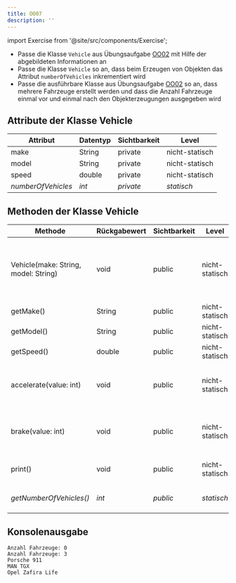 ```yaml
---
title: OO07
description: ''
---
```


import Exercise from '@site/src/components/Exercise';

- Passe die Klasse `Vehicle` aus Übungsaufgabe [OO02](oo02.md) mit Hilfe der
  abgebildeten Informationen an
- Passe die Klasse `Vehicle` so an, dass beim Erzeugen von Objekten das
  Attribut `numberOfVehicles` inkrementiert wird
- Passe die ausführbare Klasse aus Übungsaufgabe [OO02](oo02.md) so an,
  dass mehrere Fahrzeuge erstellt werden und dass die Anzahl Fahrzeuge einmal
  vor und einmal nach den Objekterzeugungen ausgegeben wird

## Attribute der Klasse Vehicle

| Attribut           | Datentyp | Sichtbarkeit | Level          |
| ------------------ | -------- | ------------ | -------------- |
| make               | String   | private      | nicht-statisch |
| model              | String   | private      | nicht-statisch |
| speed              | double   | private      | nicht-statisch |
| _numberOfVehicles_ | _int_    | _private_    | _statisch_     |

## Methoden der Klasse Vehicle

| Methode                              | Rückgabewert | Sichtbarkeit | Level          | Beschreibung                                            |
| ------------------------------------ | ------------ | ------------ | -------------- | ------------------------------------------------------- |
| Vehicle(make: String, model: String) | void         | public       | nicht-statisch | _Festlegen des Herstellers und des Modells sowie Inkrementieren der Anzahl Fahrzeuge_ |
| getMake()                            | String       | public       | nicht-statisch | Rückgabe des Herstellers                                |
| getModel()                           | String       | public       | nicht-statisch | Rückgabe des Modells                                    |
| getSpeed()                           | double       | public       | nicht-statisch | Rückgabe der Geschwindigkeit                            |
| accelerate(value: int)               | void         | public       | nicht-statisch | Erhöhung der Geschwindigkeit um den eingehenden Wert    |
| brake(value: int)                    | void         | public       | nicht-statisch | Reduzierung der Geschwindigkeit um den eingehenden Wert |
| print()                              | void         | public       | nicht-statisch | Ausgabe: Hersteller Modell                              |
| _getNumberOfVehicles()_              | _int_        | _public_     | _statisch_     | _Rückgabe der Anzahl Fahrzeuge_                         |

## Konsolenausgabe

```console
Anzahl Fahrzeuge: 0
Anzahl Fahrzeuge: 3
Porsche 911
MAN TGX
Opel Zafira Life
```

<Exercise pullRequest="29" branchSuffix="oo/07" />
